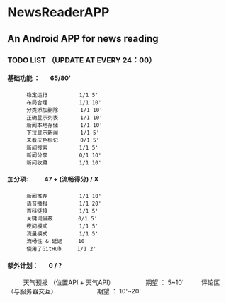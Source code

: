 # NewsReaderAPP
## An Android APP for news reading

### TODO LIST （UPDATE AT EVERY 24：00）
#### 基础功能 ：        65/80'
          稳定运行          1/1 5'
          布局合理          1/1 10'
          分类添加删除       1/1 10'
          正确显示列表       1/1 10'
          新闻本地存储       1/1 10'
          下拉显示新闻       1/1 5'
          未看灰色标记       0/1 5'
          新闻搜索          1/1 5'
          新闻分享          0/1 10'
          新闻收藏          1/1 10'

#### 加分项:           47 + (流畅得分) / X
          新闻推荐          1/1 10'
          语音播报          1/1 20'
          百科链接          1/1 5'
          关键词屏蔽        0/1 5'
          夜间模式          1/1 5'
          流量模式          1/1 5'
          流畅性 & 延迟     10'
          使用了GitHub     1/1 2'
          
#### 额外计划：       0 / ?
          天气预报 （位置API + 天气API）                  期望 ： 5~10'
          评论区   （与服务器交互）                       期望 ： 10'~20'

